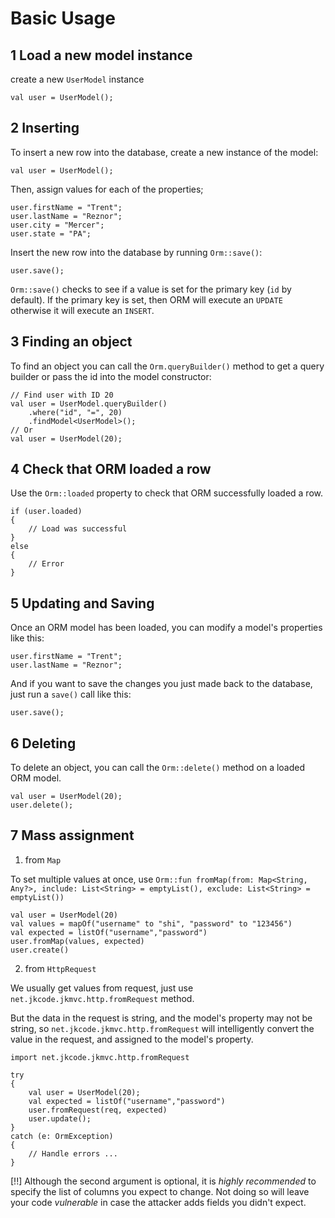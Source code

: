 # Basic Usage

## 1 Load a new model instance

create a new `UserModel` instance

```
val user = UserModel();
```

## 2 Inserting

To insert a new row into the database, create a new instance of the model:

```
val user = UserModel();
```

Then, assign values for each of the properties;

```
user.firstName = "Trent";
user.lastName = "Reznor";
user.city = "Mercer";
user.state = "PA";
```

Insert the new row into the database by running `Orm::save()`:

```
user.save();
```

`Orm::save()` checks to see if a value is set for the primary key (`id` by default). If the primary key is set, then ORM will execute an `UPDATE` otherwise it will execute an `INSERT`.

## 3 Finding an object

To find an object you can call the `Orm.queryBuilder()` method to get a query builder or pass the id into the model constructor:

```
// Find user with ID 20
val user = UserModel.queryBuilder()
    .where("id", "=", 20)
    .findModel<UserModel>();
// Or
val user = UserModel(20);
```

## 4 Check that ORM loaded a row

Use the `Orm::loaded` property to check that ORM successfully loaded a row.

```
if (user.loaded)
{
    // Load was successful
}
else
{
    // Error
}
```

## 5 Updating and Saving

Once an ORM model has been loaded, you can modify a model's properties like this:

```
user.firstName = "Trent";
user.lastName = "Reznor";
```

And if you want to save the changes you just made back to the database, just run a `save()` call like this:

```
user.save();
```

## 6 Deleting

To delete an object, you can call the `Orm::delete()` method on a loaded ORM model.

```
val user = UserModel(20);
user.delete();
```
	
## 7 Mass assignment

1. from `Map`

To set multiple values at once, use `Orm::fun fromMap(from: Map<String, Any?>, include: List<String> = emptyList(), exclude: List<String> = emptyList())`

```
val user = UserModel(20)
val values = mapOf("username" to "shi", "password" to "123456")
val expected = listOf("username","password")
user.fromMap(values, expected)
user.create()
```

2. from `HttpRequest`

We usually get values from request, just use `net.jkcode.jkmvc.http.fromRequest` method.

But the data in the request is string, and  the model's property may not be string, so `net.jkcode.jkmvc.http.fromRequest` will intelligently convert the value in the request, and assigned to the model's property.

```	
import net.jkcode.jkmvc.http.fromRequest

try
{
    val user = UserModel(20);
    val expected = listOf("username","password")
    user.fromRequest(req, expected)
    user.update();
}
catch (e: OrmException)
{
    // Handle errors ...
}
```

[!!] Although the second argument is optional, it is *highly recommended* to specify the list of columns you expect to change. Not doing so will leave your code _vulnerable_ in case the attacker adds fields you didn't expect.

